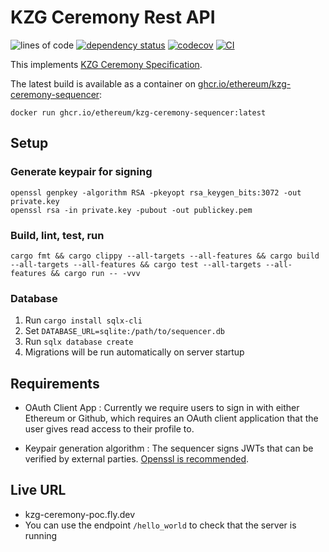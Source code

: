 # KZG Ceremony Rest API

![lines of code](https://img.shields.io/tokei/lines/github/ethereum/kzg-ceremony-sequencer)
[![dependency status](https://deps.rs/repo/github/ethereum/kzg-ceremony-sequencer/status.svg)](https://deps.rs/repo/github/ethereum/kzg-ceremony-sequencer)
[![codecov](https://codecov.io/gh/ethereum/kzg-ceremony-sequencer/branch/main/graph/badge.svg?token=WBPZ9U4TTO)](https://codecov.io/gh/ethereum/kzg-ceremony-sequencer)
[![CI](https://github.com/ethereum/kzg-ceremony-sequencer/actions/workflows/build-test-deploy.yml/badge.svg)](https://github.com/ethereum/kzg-ceremony-sequencer/actions/workflows/build-test-deploy.yml)

This implements [KZG Ceremony Specification](https://github.com/ethereum/kzg-ceremony-specs).

The latest build is available as a container on [ghcr.io/ethereum/kzg-ceremony-sequencer](https://github.com/ethereum/kzg-ceremony-sequencer/pkgs/container/kzg-ceremony-sequencer):

```shell
docker run ghcr.io/ethereum/kzg-ceremony-sequencer:latest
```

## Setup

### Generate keypair for signing

```shell
openssl genpkey -algorithm RSA -pkeyopt rsa_keygen_bits:3072 -out private.key
openssl rsa -in private.key -pubout -out publickey.pem
```

### Build, lint, test, run

```shell
cargo fmt && cargo clippy --all-targets --all-features && cargo build --all-targets --all-features && cargo test --all-targets --all-features && cargo run -- -vvv
```

### Database

1. Run `cargo install sqlx-cli`
2. Set `DATABASE_URL=sqlite:/path/to/sequencer.db`
3. Run `sqlx database create`
4. Migrations will be run automatically on server startup

## Requirements

- OAuth Client App : Currently we require users to sign in with either Ethereum or Github, which requires an OAuth client application that the user gives read access to their profile to.

- Keypair generation algorithm : The sequencer signs JWTs that can be verified by external parties. [Openssl is recommended](https://hackmd.io/PidEKWJEQpaYQ6qtTRALWQ?both).

## Live URL

- kzg-ceremony-poc.fly.dev
- You can use the endpoint `/hello_world` to check that the server is running

